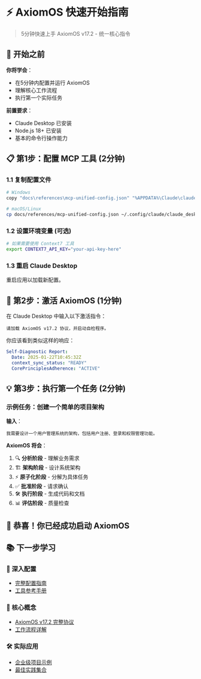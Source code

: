 # ⚡ AxiomOS 快速开始指南

> 5分钟快速上手 AxiomOS v17.2 - 统一核心指令

## 🎯 开始之前

**你将学会**：
- 在5分钟内配置并运行 AxiomOS
- 理解核心工作流程
- 执行第一个实际任务

**前置要求**：
- Claude Desktop 已安装
- Node.js 18+ 已安装
- 基本的命令行操作能力

## 📋 第1步：配置 MCP 工具 (2分钟)

### 1.1 复制配置文件
```bash
# Windows
copy "docs\references\mcp-unified-config.json" "%APPDATA%\Claude\claude_desktop_config.json"

# macOS/Linux  
cp docs/references/mcp-unified-config.json ~/.config/claude/claude_desktop_config.json
```

### 1.2 设置环境变量 (可选)
```bash
# 如果需要使用 Context7 工具
export CONTEXT7_API_KEY="your-api-key-here"
```

### 1.3 重启 Claude Desktop
重启应用以加载新配置。

## 🚀 第2步：激活 AxiomOS (1分钟)

在 Claude Desktop 中输入以下激活指令：

```
请加载 AxiomOS v17.2 协议，并启动自检程序。
```

你应该看到类似这样的响应：
```yaml
Self-Diagnostic Report:
  Date: 2025-01-22T10:45:32Z
  context_sync_status: "READY"
  CorePrinciplesAdherence: "ACTIVE"
```

## 💡 第3步：执行第一个任务 (2分钟)

### 示例任务：创建一个简单的项目架构

**输入**：
```
我需要设计一个用户管理系统的架构，包括用户注册、登录和权限管理功能。
```

**AxiomOS 将会**：
1. 🔍 **分析阶段** - 理解业务需求
2. 🏗️ **架构阶段** - 设计系统架构  
3. ⚡ **原子化阶段** - 分解为具体任务
4. ✅ **批准阶段** - 请求确认
5. 🛠️ **执行阶段** - 生成代码和文档
6. 📊 **评估阶段** - 质量检查

## 🎉 恭喜！你已经成功启动 AxiomOS

## 📚 下一步学习

### 🔧 深入配置
- [完整配置指南](../references/mcp-config-guide.md)
- [工具参考手册](../references/mcp-tools-reference.md)

### 📖 核心概念
- [AxiomOS v17.2 完整协议](axiom-os-v17.2.md)
- [工作流程详解](../workflows/)

### 🛠️ 实际应用
- [企业级项目示例](../examples/enterprise-project.md)
- [最佳实践集合](../examples/best-practices.md)